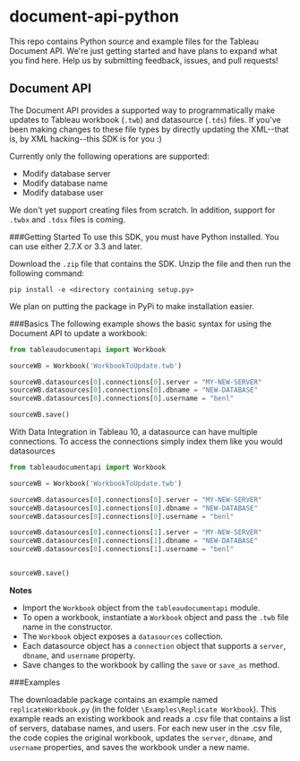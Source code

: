 # document-api-python

This repo contains Python source and example files for the Tableau Document API. We're just getting started and have plans to expand what you find here. Help us by submitting feedback, issues, and pull requests!

Document API
---------------
The Document API provides a supported way to programmatically make updates to Tableau workbook (`.twb`) and datasource (`.tds`) files. If you've been making changes to these file types by directly updating the XML--that is, by XML hacking--this SDK is for you :)

Currently only the following operations are supported:

- Modify database server
- Modify database name
- Modify database user

We don't yet support creating files from scratch. In addition, support for `.twbx` and `.tdsx` files is coming.


###Getting Started
To use this SDK, you must have Python installed. You can use either 2.7.X or 3.3 and later.

Download the `.zip` file that contains the SDK. Unzip the file and then run the following command:

```text
pip install -e <directory containing setup.py>
```

We plan on putting the package in PyPi to make installation easier.


###Basics
The following example shows the basic syntax for using the Document API to update a workbook:

```python
from tableaudocumentapi import Workbook

sourceWB = Workbook('WorkbookToUpdate.twb')

sourceWB.datasources[0].connections[0].server = "MY-NEW-SERVER"
sourceWB.datasources[0].connections[0].dbname = "NEW-DATABASE"
sourceWB.datasources[0].connections[0].username = "benl"

sourceWB.save()
```

With Data Integration in Tableau 10, a datasource can have multiple connections. To access the connections simply index them like you would datasources

```python
from tableaudocumentapi import Workbook

sourceWB = Workbook('WorkbookToUpdate.twb')

sourceWB.datasources[0].connections[0].server = "MY-NEW-SERVER"
sourceWB.datasources[0].connections[0].dbname = "NEW-DATABASE"
sourceWB.datasources[0].connections[0].username = "benl"

sourceWB.datasources[0].connections[1].server = "MY-NEW-SERVER"
sourceWB.datasources[0].connections[1].dbname = "NEW-DATABASE"
sourceWB.datasources[0].connections[1].username = "benl"


sourceWB.save()
```


**Notes**

- Import the `Workbook` object from the `tableaudocumentapi` module.
- To open a workbook, instantiate a `Workbook` object and pass the `.twb` file name in the constructor.
- The `Workbook` object exposes a `datasources` collection.
- Each datasource object has a `connection` object that supports a `server`, `dbname`, and `username` property.
- Save changes to the workbook by calling the `save` or `save_as` method.



###Examples

The downloadable package contains an example named `replicateWorkbook.py` (in the folder `\Examples\Replicate Workbook`). This example reads an existing workbook and reads a .csv file that contains a list of servers, database names, and users. For each new user in the .csv file, the code copies the original workbook, updates the `server`, `dbname`, and `username` properties, and saves the workbook under a new name.
